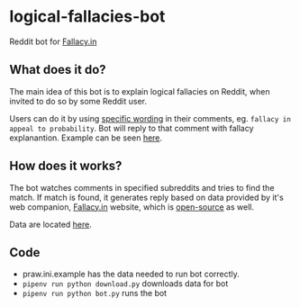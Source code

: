 # logical-fallacies-bot
Reddit bot for [Fallacy.in](https://fallacy.in)

## What does it do?
The main idea of this bot is to explain logical fallacies on Reddit, when invited to do so by some Reddit user.

Users can do it by using [specific wording](https://fallacy.in/about.html) in their comments, eg. `fallacy in appeal to probability`. Bot will reply to that comment with fallacy explanantion. Example can be seen [here](https://www.reddit.com/r/fallacybottest/comments/5w3ujc/test/deq1v95/?context=10000).

## How does it works?
The bot watches comments in specified subreddits and tries to find the match. If match is found, it generates reply based on data provided by it's web companion, [Fallacy.in](https://fallacy.in) website, which is [open-source](https://github.com/hovancik/logical-fallacies) as well.

Data are located [here](https://fallacy.in/data/fallacies.json).

## Code
- praw.ini.example has the data needed to run bot correctly.
- `pipenv run python download.py` downloads data for bot
- `pipenv run python bot.py` runs the bot
